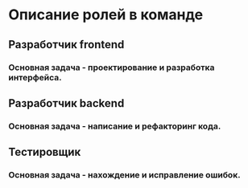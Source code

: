 # Описание ролей в команде

## Разработчик frontend
### Основная задача - проектирование и разработка интерфейса.

## Разработчик backend
### Основная задача - написание и рефакторинг кода.

## Тестировщик
### Основная задача - нахождение и исправление ошибок.
